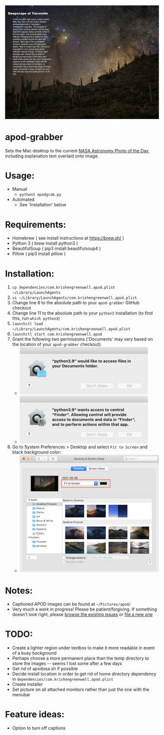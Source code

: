![Example image created by apod-grabber](docs/2021-05-08.png)

apod-grabber
============
Sets the Mac desktop to the current [NASA Astronomy Photo of the Day](https://apod.nasa.gov/apod/), including explanation text overlaid onto image.

# Usage:
- Manual
  - `python3 apodgrab.py`
- Automated
  - See 'Installation' below

# Requirements:
 - Homebrew ( see install instructions at https://brew.sh/ )
 - Python 3 ( brew install python3 )
 - BeautifulSoup ( pip3 install beautifulsoup4 )
 - Pillow ( pip3 install pillow )

# Installation:
 1. `cp dependencies/com.krishengreenwell.apod.plist ~/Library/LaunchAgents`
 3. `vi ~/Library/LaunchAgents/com.krishengreenwell.apod.plist`
 4. Change line 8 to the absolute path to your `apod-grabber` GitHub checkout
 5. Change line 11 to the absolute path to your `python3` installation (to find this, run `which python3`)
 6. `launchctl load ~/Library/LaunchAgents/com.krishengreenwell.apod.plist`
 7. `launchctl start com.krishengreenwell.apod`
 8. Grant the following two permissions ('Documents' may vary based on the location of your `apod-grabber` checkout):
    - ![documents folder permission request](docs/python3-documents-folder.png)
    - ![finder permission request](docs/python3-finder.png)
 9. Go to System Preferences > Desktop and select `Fit to Screen` and black background color:
    - ![system preferences desktop preference pane](docs/desktop-fit-to-screen-and-black-background.png)

# Notes:
 - Captioned APOD images can be found at `~/Pictures/apod/`
 - Very much a work in progress! Please be patient/forgiving. If something doesn't look right, please [browse the existing issues](https://github.com/asterizk/apod-grabber/issues) or [file a new one](https://github.com/asterizk/apod-grabber/issues/new)
 
# TODO:
 - Create a lighter region under textbox to make it more readable in event of a busy background
 - Perhaps choose a more permanent place than the temp directory to store the images -- seems I lost some after a few days
 - Get rid of apodosa.sh if possible
 - Decide install location in order to get rid of home directory dependency in `dependencies/com.krishengreenwell.apod.plist`
 - Create installer
 - Set picture on all attached monitors rather than just the one with the menubar

# Feature ideas:
 - Option to turn off captions
